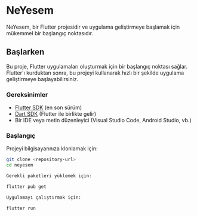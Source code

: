 # NeYesem

NeYesem, bir Flutter projesidir ve uygulama geliştirmeye başlamak için mükemmel bir başlangıç noktasıdır.

## Başlarken

Bu proje, Flutter uygulamaları oluşturmak için bir başlangıç noktası sağlar. Flutter'ı kurduktan sonra, bu projeyi kullanarak hızlı bir şekilde uygulama geliştirmeye başlayabilirsiniz.

### Gereksinimler

- [Flutter SDK](https://flutter.dev/docs/get-started/install) (en son sürüm)
- [Dart SDK](https://dart.dev/get-dart) (Flutter ile birlikte gelir)
- Bir IDE veya metin düzenleyici (Visual Studio Code, Android Studio, vb.)

### Başlangıç

Projeyi bilgisayarınıza klonlamak için:

```bash
git clone <repository-url>
cd neyesem

Gerekli paketleri yüklemek için:

flutter pub get

Uygulamayı çalıştırmak için:

flutter run
